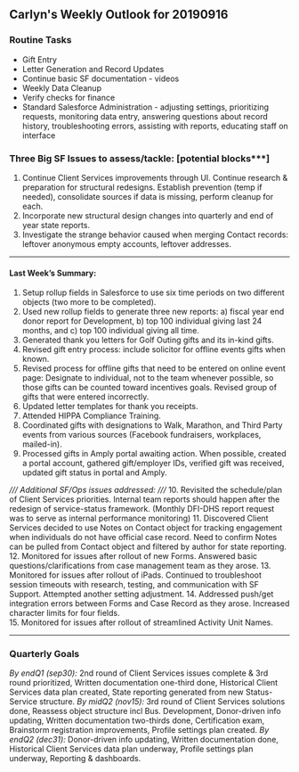 ## Carlyn's Weekly Outlook for 20190916
### Routine Tasks
* Gift Entry
* Letter Generation and Record Updates
* Continue basic SF documentation - videos
* Weekly Data Cleanup
* Verify checks for finance
* Standard Salesforce Administration - adjusting settings, prioritizing requests, monitoring data entry, answering questions about record history, troubleshooting errors, assisting with reports, educating staff on interface

### Three Big SF Issues to assess/tackle: [potential blocks***]
1. Continue Client Services improvements through UI.  Continue research & preparation for structural redesigns.  Establish prevention (temp if needed), consolidate sources if data is missing, perform cleanup for each.
2. Incorporate new structural design changes into quarterly and end of year state reports.
3. Investigate the strange behavior caused when merging Contact records: leftover anonymous empty accounts, leftover addresses.

- - - -
#### Last Week’s Summary:
1. Setup rollup fields in Salesforce to use six time periods on two different objects (two more to be completed).  
2. Used new rollup fields to generate three new reports: a) fiscal year end donor report for Development, b) top 100 individual giving last 24 months, and c) top 100 individual giving all time.  
3. Generated thank you letters for Golf Outing gifts and its in-kind gifts.
4. Revised gift entry process: include solicitor for offline events gifts when known. 
5. Revised process for offline gifts that need to be entered on online event page: Designate to individual, not to the team whenever possible, so those gifts can be counted toward incentives goals.  Revised group of gifts that were entered incorrectly.  
6. Updated letter templates for thank you receipts.  
7. Attended HIPPA Compliance Training. 
8. Coordinated gifts with designations to Walk, Marathon, and Third Party events from various sources (Facebook fundraisers, workplaces, mailed-in).
9. Processed gifts in Amply portal awaiting action.  When possible, created a portal account, gathered gift/employer IDs, verified gift was received, updated gift status in portal and Amply.

*/// Additional SF/Ops issues addressed: ///*
10. Revisited the schedule/plan of Client Services priorities.  Internal team reports should happen after the redesign of service-status framework.  (Monthly DFI-DHS report request was to serve as internal performance monitoring) 
11. Discovered Client Services decided to use Notes on Contact object for tracking engagement when individuals do not have official case record.  Need to confirm Notes can be pulled from Contact object and filtered by author for state reporting.  
12. Monitored for issues after rollout of new Forms.  Answered basic questions/clarifications from case management team as they arose.
13. Monitored for issues after rollout of iPads.  Continued to troubleshoot session timeouts with research, testing, and communication with SF Support.  Attempted another setting adjustment. 
14. Addressed push/get integration errors between Forms and Case Record as they arose.  Increased character limits for four fields.  
15. Monitored for issues after rollout of streamlined Activity Unit Names.

- - - -
### Quarterly Goals
*By endQ1 (sep30):* 2nd round of Client Services issues complete & 3rd round prioritized, Written documentation one-third done, Historical Client Services data plan created, State reporting generated from new Status-Service structure.
*By midQ2 (nov15):* 3rd round of Client Services solutions done, Reassess object structure incl Bus. Development, Donor-driven info updating, Written documentation two-thirds done, Certification exam, Brainstorm registration improvements, Profile settings plan created.
*By endQ2 (dec31):*  Donor-driven info updating, Written documentation done, Historical Client Services data plan underway, Profile settings plan underway, Reporting & dashboards.